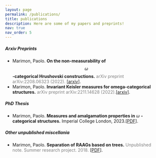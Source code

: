 ```yaml
---
layout: page
permalink: /publications/
title: publications
description: Here are some of my papers and preprints!
nav: true
nav_order: 5
---
```


##### **Arxiv Preprints**

* Marimon, Paolo. **On the non-measurability of** $$\omega$$ **-categorical Hrushovski constructions.** <span style="color:gray">
arXiv preprint arXiv:2208.06323 (2022).
</span>[[arxiv](https://arxiv.org/abs/2208.06323)].
* Marimon, Paolo. **Invariant Keisler measures for omega-categorical structures.** <span style="color:gray"> arXiv preprint arXiv:2211.14628 (2022).</span>[[arxiv](https://arxiv.org/abs/2211.14628)].

##### **PhD Thesis**
* Marimon, Paolo. **Measures and amalgamation properties in** $\omega$ **-categorical structures.** Imperial College London, 2023.[[PDF](https://spiral.imperial.ac.uk/handle/10044/1/106470)].

##### **Other unpublished miscellania**
* Marimon, Paolo. **Separation of RAAGs based on trees.** <span style="color:gray"> Unpublished note. Summer research project. 2018. </span>[[PDF](http://paolomarimon.github.io/assets/pdf/Separation_of_RAAGS.pdf)].




